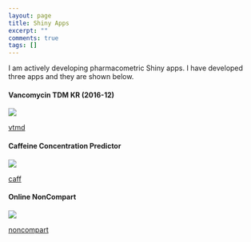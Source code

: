 ```yaml
---
layout: page
title: Shiny Apps
excerpt: ""
comments: true
tags: []
---
```


I am actively developing pharmacometric Shiny apps. I have developed three apps and they are shown below. 

#### Vancomycin TDM KR (2016-12)
![](http://i.imgur.com/M8R3Me8.png)

<a markdown="0" href="https://asan.shinyapps.io/vtdm" class="btn">vtmd</a>

#### Caffeine Concentration Predictor
![](http://i.imgur.com/RYJHxNq.png)

<a markdown="0" href="https://asan.shinyapps.io/caff" class="btn">caff</a>

#### Online NonCompart
![](http://i.imgur.com/k6VqHp2.png)

<a markdown="0" href="https://asan.shinyapps.io/noncompart" class="btn">noncompart</a>
